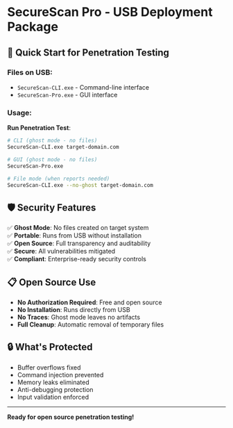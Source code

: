 # SecureScan Pro - USB Deployment Package

## 🚀 Quick Start for Penetration Testing

### **Files on USB:**

- `SecureScan-CLI.exe` - Command-line interface
- `SecureScan-Pro.exe` - GUI interface  

### **Usage:**

**Run Penetration Test**:

```bash
# CLI (ghost mode - no files)
SecureScan-CLI.exe target-domain.com

# GUI (ghost mode - no files)  
SecureScan-Pro.exe

# File mode (when reports needed)
SecureScan-CLI.exe --no-ghost target-domain.com
```

## 🛡️ Security Features

✅ **Ghost Mode**: No files created on target system  
✅ **Portable**: Runs from USB without installation  
✅ **Open Source**: Full transparency and auditability  
✅ **Secure**: All vulnerabilities mitigated  
✅ **Compliant**: Enterprise-ready security controls

## 📋 Open Source Use

- **No Authorization Required**: Free and open source
- **No Installation**: Runs directly from USB  
- **No Traces**: Ghost mode leaves no artifacts
- **Full Cleanup**: Automatic removal of temporary files

## 🔒 What's Protected

- Buffer overflows fixed
- Command injection prevented  
- Memory leaks eliminated
- Anti-debugging protection
- Input validation enforced

---

**Ready for open source penetration testing!**
